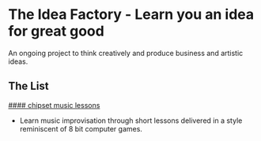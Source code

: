 # The Idea Factory - Learn you an idea for great good
An ongoing project to think creatively and produce business and artistic ideas.

## The List

[#### chipset music lessons](./chipset_music_lessons.md)
- Learn music improvisation through short lessons delivered in a style reminiscent of 8 bit computer games.
